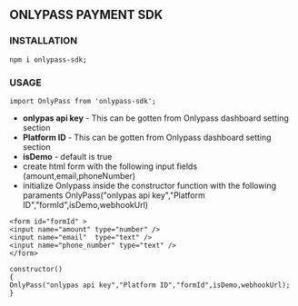## ONLYPASS PAYMENT SDK

### INSTALLATION
```
npm i onlypass-sdk;
```
### USAGE
```
import OnlyPass from 'onlypass-sdk';
```
- **onlypas api key** - This can be gotten from Onlypass dashboard setting section
- **Platform ID** - This can be gotten from Onlypass dashboard setting section
- **isDemo** - default is true
- create html form with the following input fields (amount,email,phoneNumber)
- initialize Onlypass inside the constructor function with the following paraments OnlyPass("onlypas api key","Platform ID","formId",isDemo,webhookUrl)
```
<form id="formId" >
<input name="amount" type="number" />
<input name="email"  type="text" />
<input name="phone_number" type="text" />
</form>

constructor()
{
OnlyPass("onlypas api key","Platform ID","formId",isDemo,webhookUrl);
}

```
